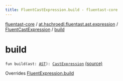 ```yaml
---
title: FluentCastExpression.build - fluentast-core
---
```


[fluentast-core](../../index.html) / [at.hschroedl.fluentast.ast.expression](../index.html) / [FluentCastExpression](index.html) / [build](.)

# build

`fun build(ast: `[`AST`](https://help.eclipse.org/neon/topic/org.eclipse.jdt.doc.isv/reference/api/org/eclipse/jdt/core/dom/AST.html)`): `[`CastExpression`](https://help.eclipse.org/neon/topic/org.eclipse.jdt.doc.isv/reference/api/org/eclipse/jdt/core/dom/CastExpression.html) [(source)](http://github.com/hschroedl/fluentast/tree/master/core/at.hschroedl.fluentast/ast/expression/CastExpression.kt#L10)

Overrides [FluentExpression.build](../-fluent-expression/build.html)

